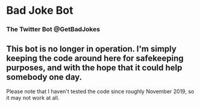 # Bad Joke Bot
### The Twitter Bot **@GetBadJokes**

## This bot is no longer in operation. I'm simply keeping the code around here for safekeeping purposes, and with the hope that it could help somebody one day.
Please note that I haven't tested the code since roughly November 2019, so it may not work at all.
